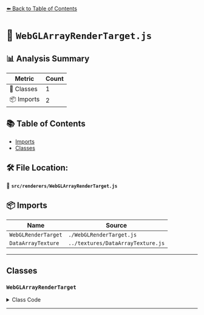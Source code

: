 [⬅️ Back to Table of Contents](../../index.md)

# 📄 `WebGLArrayRenderTarget.js`

## 📊 Analysis Summary

| Metric | Count |
|--------|-------|
| 🧱 Classes | 1 |
| 📦 Imports | 2 |

## 📚 Table of Contents

- [Imports](#imports)
- [Classes](#classes)

## 🛠️ File Location:
📂 **`src/renderers/WebGLArrayRenderTarget.js`**

## 📦 Imports

| Name | Source |
|------|--------|
| `WebGLRenderTarget` | `./WebGLRenderTarget.js` |
| `DataArrayTexture` | `../textures/DataArrayTexture.js` |


---

## Classes

### `WebGLArrayRenderTarget`

<details><summary>Class Code</summary>

```ts
class WebGLArrayRenderTarget extends WebGLRenderTarget {

	/**
	 * Constructs a new array render target.
	 *
	 * @param {number} [width=1] - The width of the render target.
	 * @param {number} [height=1] - The height of the render target.
	 * @param {number} [depth=1] - The height of the render target.
	 * @param {RenderTarget~Options} [options] - The configuration object.
	 */
	constructor( width = 1, height = 1, depth = 1, options = {} ) {

		super( width, height, options );

		/**
		 * This flag can be used for type testing.
		 *
		 * @type {boolean}
		 * @readonly
		 * @default true
		 */
		this.isWebGLArrayRenderTarget = true;

		this.depth = depth;

		/**
		 * Overwritten with a different texture type.
		 *
		 * @type {DataArrayTexture}
		 */
		this.texture = new DataArrayTexture( null, width, height, depth );
		this._setTextureOptions( options );

		this.texture.isRenderTargetTexture = true;

	}

}
```
</details>


---